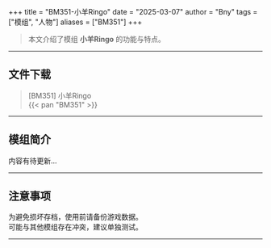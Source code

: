 +++
title = "BM351-小羊Ringo"
date = "2025-03-07"
author = "Bny"
tags = ["模组", "人物"]
aliases = ["BM351"]
+++

> 本文介绍了模组 **小羊Ringo** 的功能与特点。

---

## 文件下载

> [BM351] 小羊Ringo  
{{< pan "BM351" >}}  

---

## 模组简介

>  
内容有待更新...  

---

## 注意事项

>  
为避免损坏存档，使用前请备份游戏数据。  
可能与其他模组存在冲突，建议单独测试。  

---

